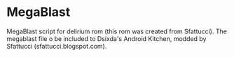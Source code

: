 MegaBlast
=========

MegaBlast script for delirium rom (this rom was created from Sfattucci). The megablast file o be included to Dsixda's Android Kitchen, modded by Sfattucci (sfattucci.blogspot.com).
